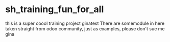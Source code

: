 # sh_training_fun_for_all
this is a super coool training project 
ginatest
There are somemodule in here taken straight from odoo community, just as examples, please don't sue me
gina
